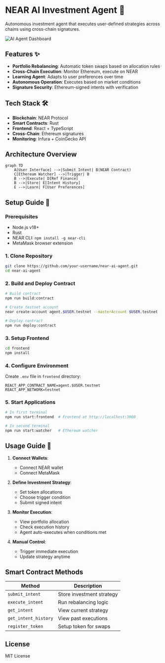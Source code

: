 # NEAR AI Investment Agent 🤖

Autonomous investment agent that executes user-defined strategies across chains using cross-chain signatures.

![AI Agent Dashboard](screenshot.png)

## Features ✨

- **Portfolio Rebalancing**: Automatic token swaps based on allocation rules
- **Cross-Chain Execution**: Monitor Ethereum, execute on NEAR
- **Learning Agent**: Adapts to user preferences over time
- **Autonomous Operation**: Executes based on market conditions
- **Signature Security**: Ethereum-signed intents with verification

## Tech Stack 🛠️

- **Blockchain**: NEAR Protocol
- **Smart Contracts**: Rust
- **Frontend**: React + TypeScript
- **Cross-Chain**: Ethereum signatures
- **Monitoring**: Infura + CoinGecko API

## Architecture Overview

```mermaid
graph TD
    A[User Interface] -->|Submit Intent| B(NEAR Contract)
    C[Ethereum Watcher] -->|Trigger| B
    B -->|Execute| D[Ref Finance]
    B -->|Store| E[Intent History]
    E -->|Learn| F[User Preferences]
```

## Setup Guide 🚀

### Prerequisites
- Node.js v18+
- Rust
- NEAR CLI: `npm install -g near-cli`
- MetaMask browser extension

### 1. Clone Repository
```bash
git clone https://github.com/your-username/near-ai-agent.git
cd near-ai-agent
```

### 2. Build and Deploy Contract
```bash
# Build contract
npm run build:contract

# Create testnet account
near create-account agent.$USER.testnet --masterAccount $USER.testnet

# Deploy contract
npm run deploy:contract
```

### 3. Setup Frontend
```bash
cd frontend
npm install
```

### 4. Configure Environment
Create `.env` file in `frontend` directory:
```env
REACT_APP_CONTRACT_NAME=agent.$USER.testnet
REACT_APP_NETWORK=testnet
```

### 5. Start Applications
```bash
# In first terminal
npm run start:frontend  # Frontend at http://localhost:3000

# In second terminal
npm run start:watcher   # Ethereum watcher
```

## Usage Guide 📖

1. **Connect Wallets**:
   - Connect NEAR wallet
   - Connect MetaMask

2. **Define Investment Strategy**:
   - Set token allocations
   - Choose trigger condition
   - Submit signed intent

3. **Monitor Execution**:
   - View portfolio allocation
   - Check execution history
   - Agent auto-executes when conditions met

4. **Manual Control**:
   - Trigger immediate execution
   - Update strategy anytime

## Smart Contract Methods
| Method | Description |
|--------|-------------|
| `submit_intent` | Store investment strategy |
| `execute_intent` | Run rebalancing logic |
| `get_intent` | View current strategy |
| `get_intent_history` | View past executions |
| `register_token` | Setup token for swaps |


## License
MIT License